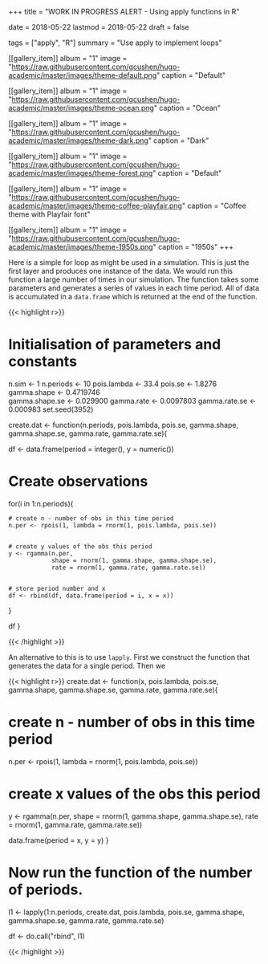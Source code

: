 +++
title = "WORK IN PROGRESS ALERT - Using apply functions in R"

date = 2018-05-22
lastmod = 2018-05-22
draft = false


tags = ["apply", "R"]
summary = "Use apply to implement loops"


[[gallery_item]]
album = "1"
image = "https://raw.githubusercontent.com/gcushen/hugo-academic/master/images/theme-default.png"
caption = "Default"

[[gallery_item]]
album = "1"
image = "https://raw.githubusercontent.com/gcushen/hugo-academic/master/images/theme-ocean.png"
caption = "Ocean"

[[gallery_item]]
album = "1"
image = "https://raw.githubusercontent.com/gcushen/hugo-academic/master/images/theme-dark.png"
caption = "Dark"

[[gallery_item]]
album = "1"
image = "https://raw.githubusercontent.com/gcushen/hugo-academic/master/images/theme-forest.png"
caption = "Default"

[[gallery_item]]
album = "1"
image = "https://raw.githubusercontent.com/gcushen/hugo-academic/master/images/theme-coffee-playfair.png"
caption = "Coffee theme with Playfair font"

[[gallery_item]]
album = "1"
image = "https://raw.githubusercontent.com/gcushen/hugo-academic/master/images/theme-1950s.png"
caption = "1950s"
+++



Here is a simple for loop as might be used in a simulation. This is just the first layer and produces one instance of the data. We would run this function a large number of times in our simulation. The function takes some parameters and generates a series of values in each time period. All of data is accumulated in a `data.frame` which is returned at the end of the function.

{{< highlight r>}}

# Initialisation of parameters and constants
n.sim <- 1 
n.periods <- 10 
pois.lambda <- 33.4 
pois.se <- 1.8276
gamma.shape  <- 0.4719746  
gamma.shape.se  <- 0.029900 
gamma.rate  <- 0.0097803 
gamma.rate.se  <- 0.000983 
set.seed(3952)

create.dat <- function(n.periods,
                pois.lambda, pois.se,
                gamma.shape, gamma.shape.se,
                gamma.rate, gamma.rate.se){
  
  
  df <- data.frame(period = integer(),
                   y = numeric())

  
  # Create observations
  for(i in 1:n.periods){

    # create n - number of obs in this time period
    n.per <- rpois(1, lambda = rnorm(1, pois.lambda, pois.se))
    
    
    # create y values of the obs this period
    y <- rgamma(n.per, 
                shape = rnorm(1, gamma.shape, gamma.shape.se),
                rate = rnorm(1, gamma.rate, gamma.rate.se))
    
    
    # store period number and x
    df <- rbind(df, data.frame(period = i, x = x))
  }
  
  df
}

{{< /highlight >}}



An alternative to this is to use `lapply`. First we construct the function that generates the data for a single period. Then we 

{{< highlight r>}}
create.dat  <- function(x, pois.lambda, pois.se,
                        gamma.shape, gamma.shape.se,
                        gamma.rate, gamma.rate.se){
  
  
  # create n - number of obs in this time period
  n.per <- rpois(1, lambda = rnorm(1, pois.lambda, pois.se))
  
  
  # create x values of the obs this period
  y <- rgamma(n.per, 
              shape = rnorm(1, gamma.shape, gamma.shape.se),
              rate = rnorm(1, gamma.rate, gamma.rate.se))
  
  data.frame(period = x, y = y)
}

# Now run the function of the number of periods.
l1 <- lapply(1:n.periods, create.dat, pois.lambda, pois.se,
       gamma.shape, gamma.shape.se,
       gamma.rate, gamma.rate.se)

df <- do.call("rbind", l1)


{{< /highlight >}}